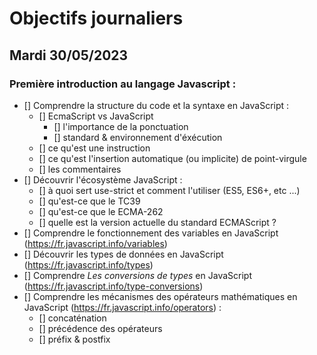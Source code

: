 # Objectifs journaliers

## Mardi 30/05/2023

### Première introduction au langage Javascript :

- [] Comprendre la structure du code et la syntaxe en JavaScript :
  - [] EcmaScript vs JavaScript
    - [] l'importance de la ponctuation
    - [] standard & environnement d'éxécution
  - [] ce qu'est une instruction
  - [] ce qu'est l'insertion automatique (ou implicite) de point-virgule
  - [] les commentaires
- [] Découvrir l'écosystème JavaScript :
  - [] à quoi sert use-strict et comment l'utiliser (ES5, ES6+, etc ...)
  - [] qu'est-ce que le TC39
  - [] qu'est-ce que le ECMA-262
  - [] quelle est la version actuelle du standard ECMAScript ?
- [] Comprendre le fonctionnement des variables en JavaScript (https://fr.javascript.info/variables)
- [] Découvrir les types de données en JavaScript (https://fr.javascript.info/types)
- [] Comprendre _Les conversions de types_ en JavaScript (https://fr.javascript.info/type-conversions)
- [] Comprendre les mécanismes des opérateurs mathématiques en JavaScript (https://fr.javascript.info/operators) :
  - [] concaténation
  - [] précédence des opérateurs
  - [] préfix & postfix

